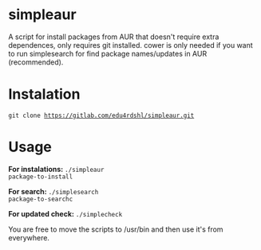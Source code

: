 # simpleaur
A script for install packages from AUR that doesn't require extra dependences, only requires git installed. cower is only needed if you want to run simplesearch for find package names/updates in AUR (recommended).

# Instalation
<code>git clone https://gitlab.com/edu4rdshl/simpleaur.git</code>

# Usage
<b>For instalations: </b>
<code>./simpleaur package-to-install</code></br>

<b>For search: </b>
<code>./simplesearch package-to-searchc</code></br>

<b>For updated check: </b>
<code>./simplecheck</code>

You are free to move the scripts to /usr/bin and then use it's from everywhere.
